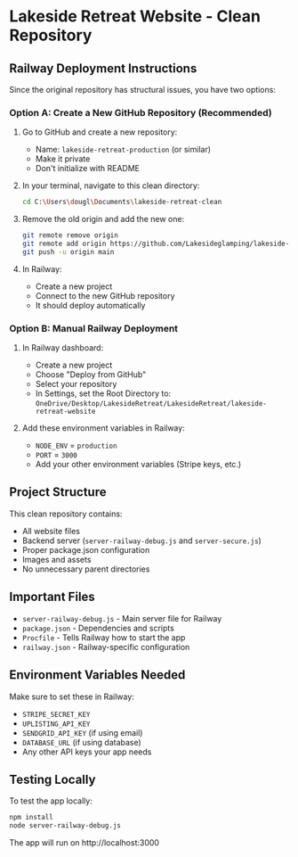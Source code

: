 # Lakeside Retreat Website - Clean Repository

## Railway Deployment Instructions

Since the original repository has structural issues, you have two options:

### Option A: Create a New GitHub Repository (Recommended)

1. Go to GitHub and create a new repository:
   - Name: `lakeside-retreat-production` (or similar)
   - Make it private
   - Don't initialize with README

2. In your terminal, navigate to this clean directory:
   ```bash
   cd C:\Users\dougl\Documents\lakeside-retreat-clean
   ```

3. Remove the old origin and add the new one:
   ```bash
   git remote remove origin
   git remote add origin https://github.com/Lakesideglamping/lakeside-retreat-production.git
   git push -u origin main
   ```

4. In Railway:
   - Create a new project
   - Connect to the new GitHub repository
   - It should deploy automatically

### Option B: Manual Railway Deployment

1. In Railway dashboard:
   - Create a new project
   - Choose "Deploy from GitHub"
   - Select your repository
   - In Settings, set the Root Directory to:
     `OneDrive/Desktop/LakesideRetreat/LakesideRetreat/lakeside-retreat-website`

2. Add these environment variables in Railway:
   - `NODE_ENV` = `production`
   - `PORT` = `3000`
   - Add your other environment variables (Stripe keys, etc.)

## Project Structure

This clean repository contains:
- All website files
- Backend server (`server-railway-debug.js` and `server-secure.js`)
- Proper package.json configuration
- Images and assets
- No unnecessary parent directories

## Important Files

- `server-railway-debug.js` - Main server file for Railway
- `package.json` - Dependencies and scripts
- `Procfile` - Tells Railway how to start the app
- `railway.json` - Railway-specific configuration

## Environment Variables Needed

Make sure to set these in Railway:
- `STRIPE_SECRET_KEY`
- `UPLISTING_API_KEY`
- `SENDGRID_API_KEY` (if using email)
- `DATABASE_URL` (if using database)
- Any other API keys your app needs

## Testing Locally

To test the app locally:
```bash
npm install
node server-railway-debug.js
```

The app will run on http://localhost:3000